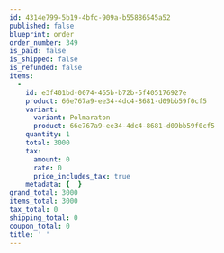 ```yaml
---
id: 4314e799-5b19-4bfc-909a-b55886545a52
published: false
blueprint: order
order_number: 349
is_paid: false
is_shipped: false
is_refunded: false
items:
  -
    id: e3f401bd-0074-465b-b72b-5f405176927e
    product: 66e767a9-ee34-4dc4-8681-d09bb59f0cf5
    variant:
      variant: Polmaraton
      product: 66e767a9-ee34-4dc4-8681-d09bb59f0cf5
    quantity: 1
    total: 3000
    tax:
      amount: 0
      rate: 0
      price_includes_tax: true
    metadata: {  }
grand_total: 3000
items_total: 3000
tax_total: 0
shipping_total: 0
coupon_total: 0
title: ' '
---
```


